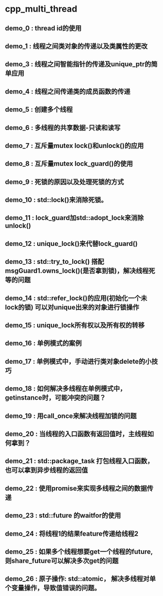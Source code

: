 # cpp_multi_thread
## demo_0 : thread id的使用
## demo_1 : 线程之间类对象的传递以及类属性的更改
## demo_3 : 线程之间智能指针的传递及unique_ptr的简单应用
## demo_4 : 线程之间传递类的成员函数的传递
## demo_5 : 创建多个线程
## demo_6 : 多线程的共享数据-只读和读写
## demo_7 : 互斥量mutex lock()和unlock()的应用
## demo_8 : 互斥量mutex lock_guard()的使用
## demo_9 : 死锁的原因以及处理死锁的方式
## demo_10 : std::lock()来消除死锁。
## demo_11 : lock_guard加std::adopt_lock来消除unlock()
## demo_12 : unique_lock()来代替lock_guard()
## demo_13 : std::try_to_lock() 搭配 msgGuard1.owns_lock()(是否拿到锁)，解决线程死等的问题
## demo_14 : std::refer_lock()的应用(初始化一个未lock的锁) 可以对unique出来的对象进行锁操作
## demo_15 : unique_lock所有权以及所有权的转移
## demo_16 : 单例模式的案例
## demo_17 : 单例模式中，手动进行类对象delete的小技巧
## demo_18 : 如何解决多线程在单例模式中，getinstance时，可能冲突的问题？
## demo_19 : 用call_once来解决线程加锁的问题
## demo_20 : 当线程的入口函数有返回值时，主线程如何拿到？
## demo_21 : std::package_task 打包线程入口函数，也可以拿到异步线程的返回值
## demo_22 : 使用promise来实现多线程之间的数据传递
## demo_23 : std::future 的waitfor的使用
## demo_24 : 将线程1的结果feature传递给线程2
## demo_25 : 如果多个线程想要get一个线程的future, 则share_future可以解决多次get的问题
## demo_26 : 原子操作: std::atomic， 解决多线程对单个变量操作，导致值错误的问题。